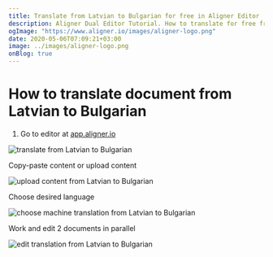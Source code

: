 ```yaml
---
title: Translate from Latvian to Bulgarian for free in Aligner Editor
description: Aligner Dual Editor Tutorial. How to translate for free from Latvian to Bulgarian. Aligner is multilingual document management platform. 
ogImage: "https://www.aligner.io/images/aligner-logo.png"
date: 2020-05-06T07:09:21+03:00
image: ../images/aligner-logo.png
onBlog: true
---
```


# How to translate document from Latvian to Bulgarian

1. Go to editor at [app.aligner.io](https://app.aligner.io "Aligner App web page")

![translate from Latvian to Bulgarian](../aligner-blank-editor.png "translate from Latvian to Bulgarian")

Copy-paste content or upload content

![upload content from Latvian to Bulgarian](../aligner-uploaded-document.png "upload content from Latvian to Bulgarian")

Choose desired language

![choose machine translation from Latvian to Bulgarian](../aligner-language-dropdown.png "choose machine translation from Latvian to Bulgarian")

Work and edit 2 documents in parallel

![edit translation from Latvian to Bulgarian](../aligner-double-sitded-editor.png "edit translation from Latvian to Bulgarian")

